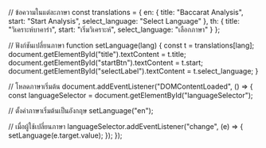 // ข้อความในแต่ละภาษา
const translations = {
  en: {
    title: "Baccarat Analysis",
    start: "Start Analysis",
    select_language: "Select Language"
  },
  th: {
    title: "วิเคราะห์บาคาร่า",
    start: "เริ่มวิเคราะห์",
    select_language: "เลือกภาษา"
  }
};

// ฟังก์ชันเปลี่ยนภาษา
function setLanguage(lang) {
  const t = translations[lang];
  document.getElementById("title").textContent = t.title;
  document.getElementById("startBtn").textContent = t.start;
  document.getElementById("selectLabel").textContent = t.select_language;
}

// โหลดภาษาเริ่มต้น
document.addEventListener("DOMContentLoaded", () => {
  const languageSelector = document.getElementById("languageSelector");

  // ตั้งค่าภาษาเริ่มต้นเป็นอังกฤษ
  setLanguage("en");

  // เมื่อผู้ใช้เปลี่ยนภาษา
  languageSelector.addEventListener("change", (e) => {
    setLanguage(e.target.value);
  });
});

